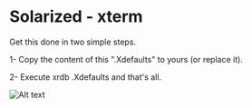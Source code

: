 # Solarized - xterm

Get this done in two simple steps.

1- Copy the content of this ".Xdefaults" to yours (or replace it).

2- Execute  xrdb .Xdefaults and that's all.


![Alt text](~/maniat1k/Solarizedxterm/img_solarized.png?raw=true "xterm")


